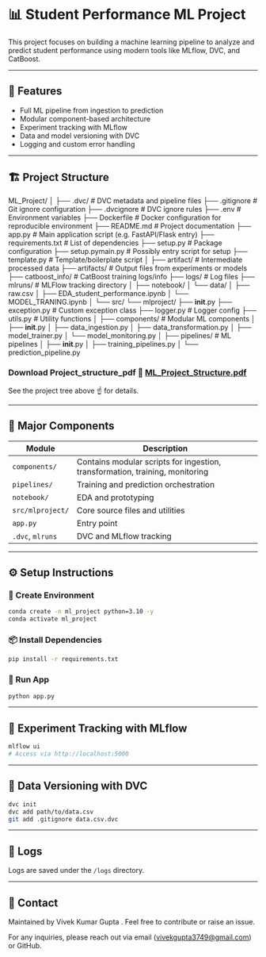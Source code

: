 # 📊 Student Performance ML Project

This project focuses on building a machine learning pipeline to analyze and predict student performance using modern tools like MLflow, DVC, and CatBoost.

---

## 🚀 Features

- Full ML pipeline from ingestion to prediction
- Modular component-based architecture
- Experiment tracking with MLflow
- Data and model versioning with DVC
- Logging and custom error handling

---

## 🏗️ Project Structure

ML_Project/
│
├── .dvc/                        # DVC metadata and pipeline files
├── .gitignore                  # Git ignore configuration
├── .dvcignore                  # DVC ignore rules
├── .env                        # Environment variables
├── Dockerfile                  # Docker configuration for reproducible environment
├── README.md                   # Project documentation
├── app.py                      # Main application script (e.g. FastAPI/Flask entry)
├── requirements.txt            # List of dependencies
├── setup.py                    # Package configuration
├── setup.pymain.py             # Possibly entry script for setup
├── template.py                 # Template/boilerplate script
│
├── artifact/                   # Intermediate processed data
├── artifacts/                  # Output files from experiments or models
├── catboost_info/             # CatBoost training logs/info
├── logs/                       # Log files
├── mlruns/                     # MLFlow tracking directory
│
├── notebook/
│   └── data/
│       ├── raw.csv
│       ├── EDA_student_performance.ipynb
│       └── MODEL_TRANING.ipynb
│
└── src/
    └── mlproject/
        ├── __init__.py
        ├── exception.py              # Custom exception class
        ├── logger.py                 # Logger config
        ├── utils.py                  # Utility functions
        │
        ├── components/               # Modular ML components
        │   ├── __init__.py
        │   ├── data_ingestion.py
        │   ├── data_transformation.py
        │   ├── model_trainer.py
        │   └── model_monitoring.py
        │
        ├── pipelines/                # ML pipelines
        │   ├── __init__.py
        │   ├── training_pipelines.py
        │   └── prediction_pipeline.py



### Download Project_structure_pdf 📁 [ML_Project_Structure.pdf](https://github.com/user-attachments/files/20263587/ML_Project_Structure.pdf)

See the project tree above ☝️ for details.

--- 

## 🧱 Major Components

| Module               | Description |
|----------------------|-------------|
| `components/`        | Contains modular scripts for ingestion, transformation, training, monitoring |
| `pipelines/`         | Training and prediction orchestration |
| `notebook/`          | EDA and prototyping |
| `src/mlproject/`     | Core source files and utilities |
| `app.py`             | Entry point  |
| `.dvc`, `mlruns`     | DVC and MLflow tracking |

---

## ⚙️ Setup Instructions

### 🐍 Create Environment

```bash
conda create -n ml_project python=3.10 -y
conda activate ml_project
````

### 📦 Install Dependencies

```bash
pip install -r requirements.txt
```

### 🚀 Run App

```bash
python app.py
```

---

## 🧪 Experiment Tracking with MLflow

```bash
mlflow ui
# Access via http://localhost:5000
```

---

## 💾 Data Versioning with DVC

```bash
dvc init
dvc add path/to/data.csv
git add .gitignore data.csv.dvc
```



---

## 📂 Logs

Logs are saved under the `/logs` directory.

---

## 📧 Contact

Maintained by Vivek Kumar Gupta . Feel free to contribute or raise an issue.

For any inquiries, please reach out via email (vivekgupta3749@gmail.com) or GitHub.

